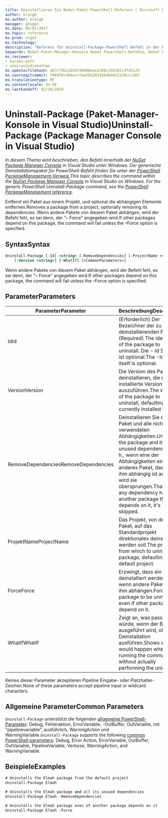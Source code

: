 ```yaml
---
title: Deinstallieren Sie NuGet-Paket-PowerShell-Referenz | Microsoft Docs
author: kraigb
ms.author: kraigb
manager: ghogen
ms.date: 06/01/2017
ms.topic: reference
ms.prod: nuget
ms.technology: 
description: "Referenz für Uninstall-Package-PowerShell-Befehl in der NuGet-Paket-Manager-Konsole in Visual Studio."
keywords: NuGet-Paket-Manager-Konsole NuGet Powershell-Befehle, NuGet Powershell-Referenz, Uninstall-Package
ms.reviewer:
- karann-msft
- unniravindranathan
ms.openlocfilehash: db7cf9b2282bf40988eee2308c256381c4fd5124
ms.sourcegitcommit: 7969f6cd94eccfee5b62031bb404422139ccc383
ms.translationtype: MT
ms.contentlocale: de-DE
ms.lasthandoff: 02/20/2018
---
```

# <a name="uninstall-package-package-manager-console-in-visual-studio"></a><span data-ttu-id="9957f-104">Uninstall-Package (Paket-Manager-Konsole in Visual Studio)</span><span class="sxs-lookup"><span data-stu-id="9957f-104">Uninstall-Package (Package Manager Console in Visual Studio)</span></span>

<span data-ttu-id="9957f-105">*In diesem Thema wird beschrieben, den Befehl innerhalb der [NuGet Package Manager Console](package-manager-console.md) in Visual Studio unter Windows. Der generische Deinstallationspaket für PowerShell-Befehl finden Sie unter der [PowerShell PackageManagement-Verweis](/powershell/module/packagemanagement/?view=powershell-6).*</span><span class="sxs-lookup"><span data-stu-id="9957f-105">*This topic describes the command within the [NuGet Package Manager Console](package-manager-console.md) in Visual Studio on Windows. For the generic PowerShell Uninstall-Package command, see the [PowerShell PackageManagement reference](/powershell/module/packagemanagement/?view=powershell-6).*</span></span>

<span data-ttu-id="9957f-106">Entfernt ein Paket aus einem Projekt, und optional die abhängigen Elemente entfernen.</span><span class="sxs-lookup"><span data-stu-id="9957f-106">Removes a package from a project, optionally removing its dependencies.</span></span> <span data-ttu-id="9957f-107">Wenn andere Pakete von diesem Paket abhängen, wird der Befehl fehl, es sei denn, der "– Force" angegeben wird.</span><span class="sxs-lookup"><span data-stu-id="9957f-107">If other packages depend on this package, the command will fail unless the –Force option is specified.</span></span>

## <a name="syntax"></a><span data-ttu-id="9957f-108">Syntax</span><span class="sxs-lookup"><span data-stu-id="9957f-108">Syntax</span></span>

```ps
Uninstall-Package [-Id] <string> [-RemoveDependencies] [-ProjectName <string>] [-Force]
    [-Version <string>] [-WhatIf] [<CommonParameters>]
```

<span data-ttu-id="9957f-109">Wenn andere Pakete von diesem Paket abhängen, wird der Befehl fehl, es sei denn, der "– Force" angegeben wird.</span><span class="sxs-lookup"><span data-stu-id="9957f-109">If other packages depend on this package, the command will fail unless the –Force option is specified.</span></span>

## <a name="parameters"></a><span data-ttu-id="9957f-110">Parameter</span><span class="sxs-lookup"><span data-stu-id="9957f-110">Parameters</span></span>

| <span data-ttu-id="9957f-111">Parameter</span><span class="sxs-lookup"><span data-stu-id="9957f-111">Parameter</span></span> | <span data-ttu-id="9957f-112">Beschreibung</span><span class="sxs-lookup"><span data-stu-id="9957f-112">Description</span></span> |
| --- | --- |
| <span data-ttu-id="9957f-113">Id</span><span class="sxs-lookup"><span data-stu-id="9957f-113">Id</span></span> | <span data-ttu-id="9957f-114">(Erforderlich) Der Bezeichner der zu deinstallierenden Pakets.</span><span class="sxs-lookup"><span data-stu-id="9957f-114">(Required) The identifier of the package to uninstall.</span></span> <span data-ttu-id="9957f-115">Die - Id Schalter ist optional.</span><span class="sxs-lookup"><span data-stu-id="9957f-115">The -Id switch itself is optional.</span></span> |
| <span data-ttu-id="9957f-116">Version</span><span class="sxs-lookup"><span data-stu-id="9957f-116">Version</span></span> | <span data-ttu-id="9957f-117">Die Version des Pakets zu deinstallieren, die derzeit installierte Version auszuführen.</span><span class="sxs-lookup"><span data-stu-id="9957f-117">The version of the package to uninstall, defaulting to the currently installed version.</span></span> |
| <span data-ttu-id="9957f-118">RemoveDependencies</span><span class="sxs-lookup"><span data-stu-id="9957f-118">RemoveDependencies</span></span> | <span data-ttu-id="9957f-119">Deinstallieren Sie das Paket und alle nicht verwendeten Abhängigkeiten.</span><span class="sxs-lookup"><span data-stu-id="9957f-119">Uninstall the package and its unused dependencies.</span></span> <span data-ttu-id="9957f-120">D. h., wenn eine der Abhängigkeiten ein anderes Paket, das von ihm abhängig ist aufweist, wird sie übersprungen.</span><span class="sxs-lookup"><span data-stu-id="9957f-120">That is, if any dependency has another package that depends on it, it's skipped.</span></span> |
| <span data-ttu-id="9957f-121">ProjektName</span><span class="sxs-lookup"><span data-stu-id="9957f-121">ProjectName</span></span> | <span data-ttu-id="9957f-122">Das Projekt, von dem das Paket, auf das Standardprojekt direktionales deinstalliert werden soll.</span><span class="sxs-lookup"><span data-stu-id="9957f-122">The project from which to uninstall the package, defaulting to the default project.</span></span> |
| <span data-ttu-id="9957f-123">Force</span><span class="sxs-lookup"><span data-stu-id="9957f-123">Force</span></span> | <span data-ttu-id="9957f-124">Erzwingt, dass ein Paket deinstalliert werden, auch wenn andere Pakete von ihm abhängen.</span><span class="sxs-lookup"><span data-stu-id="9957f-124">Forces a package to be uninstalled, even if other packages depend on it.</span></span> |
| <span data-ttu-id="9957f-125">WhatIf</span><span class="sxs-lookup"><span data-stu-id="9957f-125">WhatIf</span></span> | <span data-ttu-id="9957f-126">Zeigt an, was passieren würde, wenn der Befehl ausgeführt wird, ohne die Deinstallation ausführen.</span><span class="sxs-lookup"><span data-stu-id="9957f-126">Shows what would happen when running the command without actually performing the uninstall.</span></span> |

<span data-ttu-id="9957f-127">Keines dieser Parameter akzeptieren Pipeline Eingabe- oder Platzhalter-Zeichen.</span><span class="sxs-lookup"><span data-stu-id="9957f-127">None of these parameters accept pipeline input or wildcard characters.</span></span>

## <a name="common-parameters"></a><span data-ttu-id="9957f-128">Allgemeine Parameter</span><span class="sxs-lookup"><span data-stu-id="9957f-128">Common Parameters</span></span>

<span data-ttu-id="9957f-129">`Uninstall-Package` unterstützt die folgenden [allgemeine PowerShell-Parameter](http://go.microsoft.com/fwlink/?LinkID=113216): Debug, Fehleraktion, ErrorVariable, -OutBuffer, OutVariable, mit "pipelinevariable", ausführlich, WarningAction und WarningVariable.</span><span class="sxs-lookup"><span data-stu-id="9957f-129">`Uninstall-Package` supports the following [common PowerShell parameters](http://go.microsoft.com/fwlink/?LinkID=113216): Debug, Error Action, ErrorVariable, OutBuffer, OutVariable, PipelineVariable, Verbose, WarningAction, and WarningVariable.</span></span>

## <a name="examples"></a><span data-ttu-id="9957f-130">Beispiele</span><span class="sxs-lookup"><span data-stu-id="9957f-130">Examples</span></span>

```ps
# Uninstalls the Elmah package from the default project
Uninstall-Package Elmah

# Uninstalls the Elmah package and all its unused dependencies
Uninstall-Package Elmah -RemoveDependencies 

# Uninstalls the Elmah package even if another package depends on it
Uninstall-Package Elmah -Force
```
